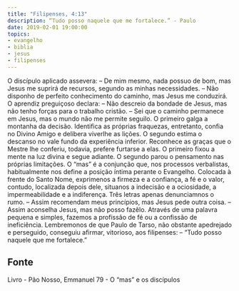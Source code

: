 ```yaml
---
title: "Filipenses, 4:13"
description: “Tudo posso naquele que me fortalece.” - Paulo 
date: 2019-02-01 19:00:00
topics: 
- evangelho
- biblia
- jesus
- filipenses
---
```


O discípulo aplicado assevera:
– De mim mesmo, nada possuo de bom, mas Jesus me suprirá de recursos,
segundo as minhas necessidades.
– Não disponho de perfeito conhecimento do caminho, mas Jesus me
conduzirá.
O aprendiz preguiçoso declara:
– Não descreio da bondade de Jesus, mas não tenho forças para o trabalho
cristão.
– Sei que o caminho permanece em Jesus, mas o mundo não me permite
segui­lo.
O primeiro galga a montanha da decisão. Identifica as próprias fraquezas,
entretanto, confia no Divino Amigo e delibera viver­lhe as lições.
O segundo estima o descanso no vale fundo da experiência inferior.
Reconhece as graças que o Mestre lhe conferiu, todavia, prefere furtar­se a elas.
O primeiro fixou a mente na luz divina e segue adiante. O segundo parou o
pensamento nas próprias limitações.
O “mas” é a conjunção que, nos processos verbalistas, habitualmente nos
define a posição íntima perante o Evangelho. Colocada à frente do Santo Nome,
exprime­nos a firmeza e a confiança, a fé e o valor, contudo, localizada depois dele,
situa­nos a indecisão e a ociosidade, a impermeabilidade e a indiferença.
Três letras apenas denunciam­nos o rumo.
– Assim recomendam meus princípios, mas Jesus pede outra coisa.
– Assim aconselha Jesus, mas não posso fazê­lo.
Através de uma palavra pequena e simples, fazemos a profissão de fé ou a
confissão de ineficiência.
Lembremo­nos de que Paulo de Tarso, não obstante apedrejado e
perseguido, conseguiu afirmar, vitorioso, aos filipenses: – “Tudo posso naquele que
me fortalece.”




## Fonte
Livro - Pão Nosso, Emmanuel
79 - O “mas” e os discípulos
